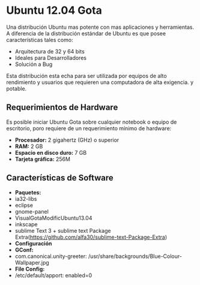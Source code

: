 Ubuntu 12.04 Gota
=================
Una distribución Ubuntu mas potente con mas aplicaciones y herramientas. A diferencia de la distribución estándar de Ubuntu es que posee características tales como:
 * Arquitectura de 32 y 64 bits
 * Ideales para Desarrolladores
 * Solución a Bug

Esta distribución esta echa para ser utilizada por equipos de alto rendimiento y usuarios que requieren una computadora de alta exigencia. y potable.

Requerimientos de Hardware
--------------------------
Es posible iniciar Ubuntu Gota sobre cualquier notebook o equipo de escritorio, poro requiere de un requerimiento mínimo de hardware:
 * **Procesador:** 2 gigahertz (GHz) o superior
 * **RAM:** 2 GB
 * **Espacio en disco duro:** 7 GB
 * **Tarjeta gráfica:** 256M

Características de Software
---------------------------
 * **Paquetes:**
  * ia32-libs
  * eclipse
  * gnome-panel
  * VisualGotaModificUbuntu13.04
  * inkscape
  * sublime Text 3 + sublime text Package Extra(https://github.com/alfa30/sublime-text-Package-Extra)
 * **Configuración**
  * **GConf:**
   * com.canonical.unity-greeter: /usr/share/backgrounds/Blue-Colour-Wallpaper.jpg
  * **File Config:**
   * /etc/default/apport: enabled=0
